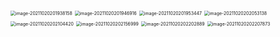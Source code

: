 <img src="D:\dev\AllNote\.mdnote\assets\image-20211020201938158.png" alt="image-20211020201938158" style="zoom:50%;" />

<img src="D:\dev\AllNote\.mdnote\assets\image-20211020201946916.png" alt="image-20211020201946916" style="zoom:50%;" />

<img src="D:\dev\AllNote\.mdnote\assets\image-20211020201953447.png" alt="image-20211020201953447" style="zoom:50%;" />

<img src="D:\dev\AllNote\.mdnote\assets\image-20211020202053138.png" alt="image-20211020202053138" style="zoom:50%;" />

<img src="D:\dev\AllNote\.mdnote\assets\image-20211020202104420.png" alt="image-20211020202104420" style="zoom:50%;" />

<img src="D:\dev\AllNote\.mdnote\assets\image-20211020202156999.png" alt="image-20211020202156999" style="zoom:50%;" />

<img src="D:\dev\AllNote\.mdnote\assets\image-20211020202202889.png" alt="image-20211020202202889" style="zoom:50%;" />

<img src="D:\dev\AllNote\.mdnote\assets\image-20211020202207873.png" alt="image-20211020202207873" style="zoom:50%;" />